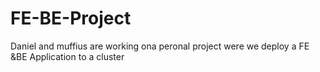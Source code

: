# FE-BE-Project
Daniel and muffius are working ona peronal project were we deploy a FE &amp;BE Application to a cluster 
